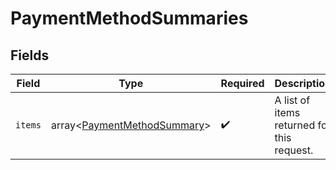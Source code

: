 # PaymentMethodSummaries


## Fields

| Field                                                    | Type                                                     | Required                                                 | Description                                              |
| -------------------------------------------------------- | -------------------------------------------------------- | -------------------------------------------------------- | -------------------------------------------------------- |
| `items`                                                  | array<[PaymentMethodSummary](./PaymentMethodSummary.md)> | :heavy_check_mark:                                       | A list of items returned for this request.               |